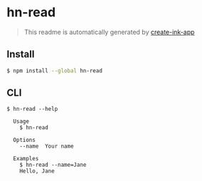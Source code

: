 # hn-read

> This readme is automatically generated by [create-ink-app](https://github.com/vadimdemedes/create-ink-app)


## Install

```bash
$ npm install --global hn-read
```


## CLI

```
$ hn-read --help

  Usage
    $ hn-read

  Options
    --name  Your name

  Examples
    $ hn-read --name=Jane
    Hello, Jane
```
